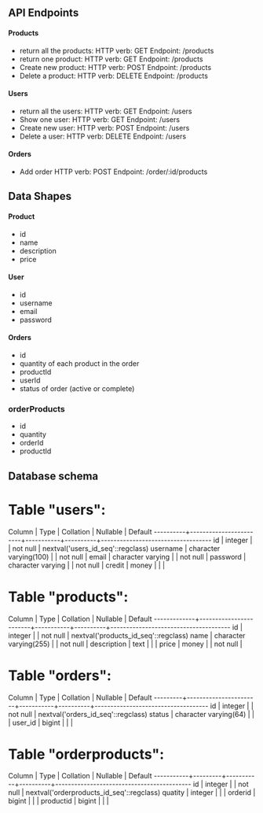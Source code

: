 
## API Endpoints
#### Products
- return all the products:
    HTTP verb: GET 
    Endpoint: /products
- return one product:
    HTTP verb: GET 
    Endpoint: /products
- Create new product:
    HTTP verb: POST
    Endpoint: /products
- Delete a product:
    HTTP verb: DELETE
    Endpoint: /products

#### Users
- return all the users:
    HTTP verb: GET 
    Endpoint: /users
- Show one user:
    HTTP verb: GET 
    Endpoint: /users
- Create new user:
    HTTP verb: POST
    Endpoint: /users
- Delete a user:
    HTTP verb: DELETE
    Endpoint: /users

#### Orders
- Add order
    HTTP verb: POST
    Endpoint: /order/:id/products


## Data Shapes
#### Product
-  id
- name
- description
- price

#### User
- id
- username
- email
- password

#### Orders
- id
- quantity of each product in the order
- productId
- userId
- status of order (active or complete)

### orderProducts
- id
- quantity
- orderId
- productId


## Database schema

# Table "users":
  Column  |          Type          | Collation | Nullable |              Default
----------+------------------------+-----------+----------+-----------------------------------
 id       | integer                |           | not null | nextval('users_id_seq'::regclass)
 username | character varying(100) |           | not null |
 email    | character varying      |           | not null |
 password | character varying      |           | not null |
 credit   | money                  |           |          |

# Table "products":
   Column    |          Type          | Collation | Nullable |               Default
-------------+------------------------+-----------+----------+--------------------------------------
 id          | integer                |           | not null | nextval('products_id_seq'::regclass)
 name        | character varying(255) |           | not null |
 description | text                   |           |          |
 price       | money                  |           | not null |

# Table "orders":
 Column  |         Type          | Collation | Nullable |              Default
---------+-----------------------+-----------+----------+------------------------------------
 id      | integer               |           | not null | nextval('orders_id_seq'::regclass)
 status  | character varying(64) |           |          |
 user_id | bigint                |           |          |


# Table "orderproducts":
  Column   |  Type   | Collation | Nullable |                  Default
-----------+---------+-----------+----------+-------------------------------------------
 id        | integer |           | not null | nextval('orderproducts_id_seq'::regclass)
 quatity   | integer |           |          |
 orderid   | bigint  |           |          |
 productid | bigint  |           |          |